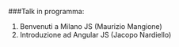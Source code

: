 ###Talk in programma:

1. Benvenuti a Milano JS (Maurizio Mangione)
2. Introduzione ad Angular JS (Jacopo Nardiello)